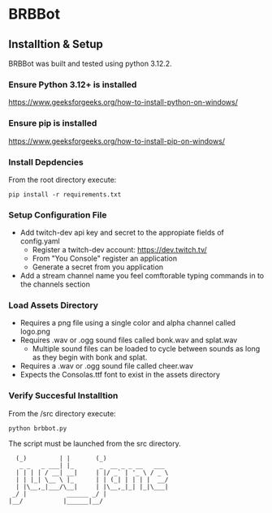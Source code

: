 # BRBBot

## Installtion & Setup
BRBBot was built and tested using python 3.12.2.

### Ensure Python 3.12+ is installed
https://www.geeksforgeeks.org/how-to-install-python-on-windows/

### Ensure pip is installed
https://www.geeksforgeeks.org/how-to-install-pip-on-windows/

### Install Depdencies
From the root directory execute:

```
pip install -r requirements.txt
```

### Setup Configuration File
- Add twitch-dev api key and secret to the appropiate fields of config.yaml
    + Register a twitch-dev account: https://dev.twitch.tv/
    + From "You Console" register an application
    + Generate a secret from you application
- Add a stream channel name you feel comftorable typing commands in to the channels section

### Load Assets Directory
- Requires a png file using a single color and alpha channel called logo.png
- Requires .wav or .ogg sound files called bonk.wav and splat.wav
    + Multiple sound files can be loaded to cycle between sounds as long as they begin with bonk and splat.
- Requires a .wav or .ogg sound file called cheer.wav
- Expects the Consolas.ttf font to exist in the assets directory

### Verify Succesful Installtion
From the /src directory execute:

```
python brbbot.py
```

The script must be launched from the src directory.







      (_)         | |       (_)                 
       _ _   _ ___| |_       _  __ _ _ __   ___ 
      | | | | / __| __|     | |/ _` | '_ \ / _ \
      | | |_| \__ \ |_      | | (_| | | | |  __/
      | |\__,_|___/\__|     | |\__,_|_| |_|\___|
     _/ |           ______ _/ |                 
    |__/           |______|__/
